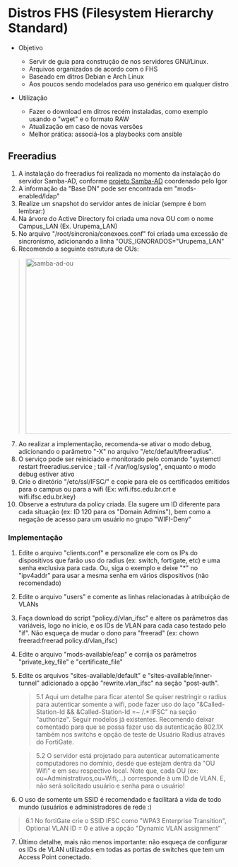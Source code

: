 # Distros FHS (Filesystem Hierarchy Standard)

- Objetivo
  - Servir de guia para construção de nos servidores GNU/Linux.
  - Arquivos organizados de acordo com o FHS
  - Baseado em ditros Debian e Arch Linux
  - Aos poucos sendo modelados para uso genérico em qualquer distro

- Utilização
  - Fazer o download em ditros recém instaladas, como exemplo usando o "wget" e o formato RAW
  - Atualização em caso de novas versões
  - Melhor prática: associá-los a playbooks com ansible


## Freeradius
  1. A instalação do freeradius foi realizada no momento da instalação do servidor Samba-AD, conforme [projeto Samba-AD](https://git.ifsc.edu.br/ctic/cte/samba4/samba4-ad "Samba-AD IFSC") coordenado pelo Igor
  2. A informação da "Base DN" pode ser encontrada em "mods-enabled/ldap"
  3. Realize um snapshot do servidor antes de iniciar (sempre é bom lembrar:)
  4. Na árvore do Active Directory foi criada uma nova OU com o nome Campus_LAN (Ex. Urupema_LAN)
  5. No arquivo "/root/sincronia/conexoes.conf" foi criada uma excessão de sincronismo, adicionando a linha "OUS_IGNORADOS="Urupema_LAN"
  6. Recomendo a seguinte estrutura de OUs:
  > <img width="838" height="396" alt="samba-ad-ou" src="https://github.com/user-attachments/assets/f598ab6a-fa73-46b7-bea3-407d1b8f0ed9" />

  7. Ao realizar a implementação, recomenda-se ativar o modo debug, adicionando o parâmetro "-X" no arquivo "/etc/default/freeradius".
  8. O serviço pode ser reiniciado e monitorado pelo comando "systemctl restart freeradius.service ; tail -f /var/log/syslog", enquanto o modo debug estiver ativo
  9. Crie o diretório "/etc/ssl/IFSC/" e copie para ele os certificados emitidos para o campus ou para a wifi (Ex: wifi.ifsc.edu.br.crt  e wifi.ifsc.edu.br.key)
  10. Observe a estrutura da policy criada. Ela sugere um ID diferente para cada situação (ex: ID 120 para os "Domain Admins"), bem como a negação de acesso para um usuário no grupo "WIFI-Deny"

### Implementação
  1. Edite o arquivo "clients.conf" e personalize ele com os IPs do dispositivos que farão uso do radius (ex: switch, fortigate, etc) e uma senha exclusiva para cada. Ou, siga o exemplo e deixe "*" no "ipv4addr" para usar a mesma senha em vários dispositivos (não recomendado)
   
  2. Edite o arquivo "users" e comente as linhas relacionadas à atribuição de VLANs
   
3. Faça download do script "policy.d/vlan_ifsc" e altere os parâmetros das variáveis, logo no início, e os IDs de VLAN para cada caso testado pelo "if". Não esqueça de mudar o dono para "freerad" (ex: chown freerad:freerad policy.d/vlan_ifsc)
   
4. Edite o arquivo "mods-available/eap" e corrija os parâmetros "private_key_file" e "certificate_file"

5. Edite os arquivos "sites-available/default" e "sites-available/inner-tunnel" adicionado a opção "rewrite.vlan_ifsc" na seção "post-auth".

   > 5.1 Aqui um detalhe para ficar atento! Se quiser restringir o radius para autenticar somente a wifi, pode fazer uso do laço "&Called-Station-Id && &Called-Station-Id =~ /.*:IFSC" na seção "authorize". Seguir modelos já existentes. Recomendo deixar comentado para que se possa fazer uso da autenticação 802.1X também nos switchs e opção de teste de Usuário Radius através do FortiGate.
  
   > 5.2 O servidor está projetado para autenticar automaticamente computadores no domínio, desde que estejam dentra da "OU Wifi" e em seu respectivo local. Note que, cada OU (ex: ou=Administrativos,ou=Wifi,...) corresponde à um ID de VLAN. E, não será solicitado usuário e senha para o usuário!
 
  6. O uso de somente um SSID é recomendado e facilitará a vida de todo mundo (usuários e administradores de rede :)

   > 6.1 No fortiGate crie o SSID IFSC como "WPA3 Enterprise Transition", Optional VLAN ID = 0 e ative a opção "Dynamic VLAN assignment"
   
  7. Último detalhe, mais não menos importante: não esqueça de configurar os IDs de VLAN utilizados em todas as portas de switches que tem um Access Point conectado.
